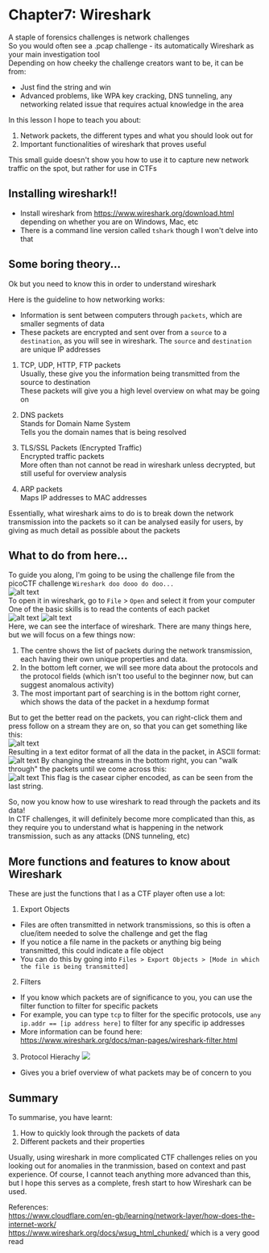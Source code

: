 #  Chapter7: Wireshark #
A staple of forensics challenges is network challenges  
So you would often see a .pcap challenge - its automatically Wireshark as your main investigation tool      
Depending on how cheeky the challenge creators want to be, it can be from:
- Just find the string and win
- Advanced problems, like WPA key cracking, DNS tunneling, any networking related issue that requires actual knowledge in the area
   
In this lesson I hope to teach you about:
1) Network packets, the different types and what you should look out for
2) Important functionalities of wireshark that proves useful


This small guide doesn't show you how to use it to capture new network traffic on the spot, but rather for use in CTFs  

## Installing wireshark!! 
- Install wireshark from https://www.wireshark.org/download.html depending on whether you are on Windows, Mac, etc
- There is a command line version called `tshark` though I won't delve into that

## Some boring theory... 
Ok but you need to know this in order to understand wireshark  

Here is the guideline to how networking works:
- Information is sent between computers through `packets`, which are smaller segments of data
- These packets are encrypted and sent over from a `source` to a `destination`, as you will see in wireshark. The `source` and `destination` are unique IP addresses  

1) TCP, UDP, HTTP, FTP packets  
Usually, these give you the information being transmitted from the source to destination  
These packets will give you a high level overview on what may be going on  

2) DNS packets  
Stands for Domain Name System  
Tells you the domain names that is being resolved

3) TLS/SSL Packets (Encrypted Traffic)  
Encrypted traffic packets  
More often than not cannot be read in wireshark unless decrypted, but still useful for overview analysis

4) ARP packets  
Maps IP addresses to MAC addresses  

Essentially, what wireshark aims to do is to break down the network transmission into the packets so it can be analysed easily for users, by giving as much detail as possible about the packets  

## What to do from here...
To guide you along, I'm going to be using the challenge file from the picoCTF challenge `Wireshark doo dooo do doo...`  
![alt text](../images/image-11.png)  
To open it in wireshark, go to `File` > `Open` and select it from your computer     
One of the basic skills is to read the contents of each packet  
![alt text](../images/image-13.png)
![alt text](../images/image-12.png)    
Here, we can see the interface of wireshark. There are many things here, but we will focus on a few things now:  
1) The centre shows the list of packets during the network transmission, each having their own unique properties and data.    
2) In the bottom left corner, we will see more data about the protocols and the protocol fields (which isn't too useful to the beginner now, but can suggest anomalous activity)  
3) The most important part of searching is in the bottom right corner, which shows the data of the packet in a hexdump format    

But to get the better read on the packets, you can right-click them and press follow on a stream they are on, so that you can get something like this:    
![alt text](../images/image-14.png)  
Resulting in a text editor format of all the data in the packet, in ASCII format:  
![alt text](../images/image-15.png)
By changing the streams in the bottom right, you can "walk through" the packets until we come across this:  
![alt text](../images/image-16.png)
This flag is the casear cipher encoded, as can be seen from the last string. 

So, now you know how to use wireshark to read through the packets and its data!  
In CTF challenges, it will definitely become more complicated than this, as they require you to understand what is happening in the network transmission, such as any attacks (DNS tunneling, etc)  

## More functions and features to know about Wireshark
These are just the functions that I as a CTF player often use a lot:  

1) Export Objects  
- Files are often transmitted in network transmissions, so this is often a clue/item needed to solve the challenge and get the flag  
- If you notice a file name in the packets or anything big being transmitted, this could indicate a file object
- You can do this by going into `Files > Export Objects > [Mode in which the file is being transmitted]`

2) Filters
- If you know which packets are of significance to you, you can use the filter function to filter for specific packets
- For example, you can type `tcp` to filter for the specific protocols, use `any ip.addr == [ip address here]` to filter for any specific ip addresses
- More information can be found here: https://www.wireshark.org/docs/man-pages/wireshark-filter.html

3) Protocol Hierachy
![](../images/image-17.png)
- Gives you a brief overview of what packets may be of concern to you  

## Summary  
To summarise, you have learnt:
1) How to quickly look through the packets of data  
2) Different packets and their properties  

Usually, using wireshark in more complicated CTF challenges relies on you looking out for anomalies in the tranmission, based on context and past experience. Of course, I cannot teach anything more advanced than this, but I hope this serves as a complete, fresh start to how Wireshark can be used.  

References:  
https://www.cloudflare.com/en-gb/learning/network-layer/how-does-the-internet-work/  
https://www.wireshark.org/docs/wsug_html_chunked/ which is a very good read   